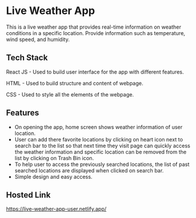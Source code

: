 
# Live Weather App

This is a live weather app that provides real-time information on weather conditions in a specific location. Provide information such as temperature, wind speed, and humidity.

## Tech Stack

React JS - Used to build user interface for the app with different features.

HTML - Used to build structure and content of webpage.

CSS - Used to style all the elements of the webpage.

## Features

- On opening the app, home screen shows weather information of user location.
- User can add there favorite locations by clicking on heart icon next to search bar to the list so that next time they visit page can quickly access the weather information and specific location can be removed from the list by clicking on Trash Bin icon. 
- To help user to access the previously searched locations, the list of past searched locations are displayed when clicked on search bar.
- Simple design and easy access.

## Hosted Link

https://live-weather-app-user.netlify.app/
